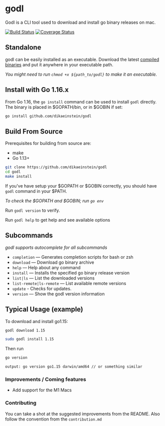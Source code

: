 # godl

Godl is a CLI tool used to download and install go binary releases on mac.

[![Build Status](https://travis-ci.com/dikaeinstein/godl.svg?branch=master)](https://travis-ci.com/dikaeinstein/godl)
[![Coverage Status](https://coveralls.io/repos/github/dikaeinstein/godl/badge.svg?branch=master)](https://coveralls.io/github/dikaeinstein/godl?branch=master)

## Standalone

godl can be easily installed as an executable. Download the latest [compiled binaries](https://github.com/dikaeinstein/godl/releases) and put it anywhere in your executable path.

*You might need to run `chmod +x ${path_to/godl}` to make it an executable.*

## Install with Go 1.16.x

From Go 1.16, the `go install` command can be used to install `godl` directly. The binary is placed in $GOPATH/bin, or in $GOBIN if set:

```bash
go install github.com/dikaeinstein/godl
```

## Build From Source

Prerequisites for building from source are:

- make
- Go 1.13+

```bash
git clone https://github.com/dikaeinstein/godl
cd godl
make install
```

If you've have setup your $GOPATH or $GOBIN correctly, you should have `godl` command in your $PATH.

*To check the $GOPATH and $GOBIN; run `go env`*

Run `godl version` to verify.

Run `godl help` to get help and see available options

## Subcommands

*godl supports autocomplete for all subcommands*

- `completion` — Generates completion scripts for bash or zsh
- `download` — Download go binary archive
- `help` — Help about any command
- `install` — Installs the specified go binary release version
- `list|ls` — List the downloaded versions
- `list-remote|ls-remote` — List available remote versions
- `update` - Checks for updates.
- `version` — Show the godl version information

## Typical Usage (example)

To download and install go1.15:

```bash
godl download 1.15

sudo godl install 1.15
```

Then run

```bash
go version
```

```bash
output: go version go1.15 darwin/amd64 // or something similar
```

### Improvements / Coming features

- Add support for the M1 Macs

### Contributing

You can take a shot at the suggested improvements from the README. Also follow the convention from the `contribution.md`

